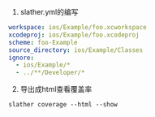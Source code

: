 1. slather.yml的编写

```yaml
workspace: ios/Example/foo.xcworkspace
xcodeproj: ios/Example/foo.xcodeproj
scheme: foo-Example
source_directory: ios/Example/Classes
ignore:
  - ios/Example/*
  - ../**/Developer/*
```

2. 导出成html查看覆盖率

```
slather coverage --html --show
```